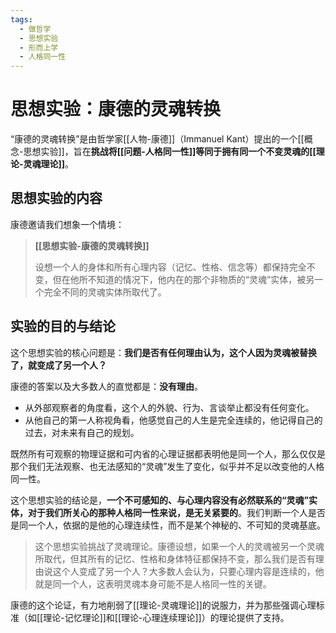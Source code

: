```yaml
---
tags:
  - 做哲学
  - 思想实验
  - 形而上学
  - 人格同一性
---
```


# 思想实验：康德的灵魂转换

“康德的灵魂转换”是由哲学家[[人物-康德]]（Immanuel Kant）提出的一个[[概念-思想实验]]，旨在**挑战将[[问题-人格同一性]]等同于拥有同一个不变灵魂的[[理论-灵魂理论]]**。

## 思想实验的内容

康德邀请我们想象一个情境：

> **[[思想实验-康德的灵魂转换]]**
>
> 设想一个人的身体和所有心理内容（记忆、性格、信念等）都保持完全不变，但在他所不知道的情况下，他内在的那个非物质的“灵魂”实体，被另一个完全不同的灵魂实体所取代了。

## 实验的目的与结论

这个思想实验的核心问题是：**我们是否有任何理由认为，这个人因为灵魂被替换了，就变成了另一个人？**

康德的答案以及大多数人的直觉都是：**没有理由**。

*   从外部观察者的角度看，这个人的外貌、行为、言谈举止都没有任何变化。
*   从他自己的第一人称视角看，他感觉自己的人生是完全连续的，他记得自己的过去，对未来有自己的规划。

既然所有可观察的物理证据和可内省的心理证据都表明他是同一个人，那么仅仅是那个我们无法观察、也无法感知的“灵魂”发生了变化，似乎并不足以改变他的人格同一性。

这个思想实验的结论是，**一个不可感知的、与心理内容没有必然联系的“灵魂”实体，对于我们所关心的那种人格同一性来说，是无关紧要的**。我们判断一个人是否是同一个人，依据的是他的心理连续性，而不是某个神秘的、不可知的灵魂基底。

> 这个思想实验挑战了灵魂理论。康德设想，如果一个人的灵魂被另一个灵魂所取代，但其所有的记忆、性格和身体特征都保持不变，那么我们是否有理由说这个人变成了另一个人？大多数人会认为，只要心理内容是连续的，他就是同一个人，这表明灵魂本身可能不是人格同一性的关键。

康德的这个论证，有力地削弱了[[理论-灵魂理论]]的说服力，并为那些强调心理标准（如[[理论-记忆理论]]和[[理论-心理连续理论]]）的理论提供了支持。
